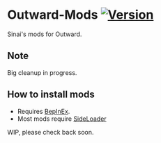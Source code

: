 # Outward-Mods [![Version](https://img.shields.io/badge/BepInEx-5.4.1-green.svg)](https://github.com/BepInEx/BepInEx)
 
Sinai's mods for Outward.

## Note

Big cleanup in progress.

## How to install mods

* Requires [BepInEx](https://github.com/BepInEx/BepInEx).
* Most mods require [SideLoader](https://github.com/sinai-dev/Outward-Sideloader) 

WIP, please check back soon.